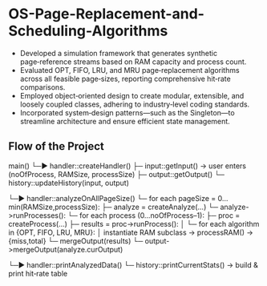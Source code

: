 # OS-Page-Replacement-and-Scheduling-Algorithms

* Developed a simulation framework that generates synthetic page‑reference streams based on RAM capacity and process count.
* Evaluated OPT, FIFO, LRU, and MRU page‑replacement algorithms across all feasible page‑sizes, reporting comprehensive hit‑rate comparisons.
* Employed object‑oriented design to create modular, extensible, and loosely coupled classes, adhering to industry‑level coding standards.
* Incorporated system‑design patterns—such as the Singleton—to streamline architecture and ensure efficient state management.


## Flow of the Project

main()
 └─► handler::createHandler()
     ├─ input::getInput() → user enters (noOfProcess, RAMSize, processSize)
     ├─ output::getOutput()
     └─ history::updateHistory(input, output)

 └─► handler::analyzeOnAllPageSize()
     └─ for each pageSize = 0…min(RAMSize,processSize):
         ├─ analyze = createAnalyze(...)
         └─ analyze->runProcesses():
             └─ for each process (0…noOfProcess–1):
                 ├─ proc = createProcess(...)
                 ├─ results = proc->runProcess():
                 │    └─ for each algorithm in {OPT, FIFO, LRU, MRU}:
                 │         instantiate RAM subclass → processRAM() → {miss,total}
                 └─ mergeOutput(results)
         └─ output->mergeOutput(analyze.curOutput)

 └─► handler::printAnalyzedData()
     └─ history::printCurrentStats() → build & print hit‑rate table






